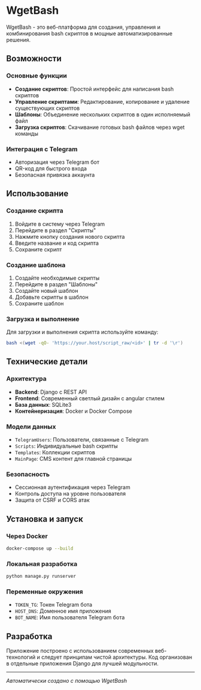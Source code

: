 # WgetBash

WgetBash - это веб-платформа для создания, управления и комбинирования bash скриптов в мощные автоматизированные решения.

## Возможности

### Основные функции
- **Создание скриптов**: Простой интерфейс для написания bash скриптов
- **Управление скриптами**: Редактирование, копирование и удаление существующих скриптов
- **Шаблоны**: Объединение нескольких скриптов в один исполняемый файл
- **Загрузка скриптов**: Скачивание готовых bash файлов через wget команды

### Интеграция с Telegram
- Авторизация через Telegram бот
- QR-код для быстрого входа
- Безопасная привязка аккаунта

## Использование

### Создание скрипта
1. Войдите в систему через Telegram
2. Перейдите в раздел "Скрипты"
3. Нажмите кнопку создания нового скрипта
4. Введите название и код скрипта
5. Сохраните скрипт

### Создание шаблона
1. Создайте необходимые скрипты
2. Перейдите в раздел "Шаблоны"
3. Создайте новый шаблон
4. Добавьте скрипты в шаблон
5. Сохраните шаблон

### Загрузка и выполнение
Для загрузки и выполнения скрипта используйте команду:
```bash
bash <(wget -qO- 'https://your.host/script_raw/<id>' | tr -d '\r')
```

## Технические детали

### Архитектура
- **Backend**: Django с REST API
- **Frontend**: Современный светлый дизайн с angular стилем
- **База данных**: SQLite3
- **Контейнеризация**: Docker и Docker Compose

### Модели данных
- `TelegramUsers`: Пользователи, связанные с Telegram
- `Scripts`: Индивидуальные bash скрипты
- `Templates`: Коллекции скриптов
- `MainPage`: CMS контент для главной страницы

### Безопасность
- Сессионная аутентификация через Telegram
- Контроль доступа на уровне пользователя
- Защита от CSRF и CORS атак

## Установка и запуск

### Через Docker
```bash
docker-compose up --build
```

### Локальная разработка
```bash
python manage.py runserver
```

### Переменные окружения
- `TOKEN_TG`: Токен Telegram бота
- `HOST_DNS`: Доменное имя приложения
- `BOT_NAME`: Имя пользователя Telegram бота

## Разработка

Приложение построено с использованием современных веб-технологий и следует принципам чистой архитектуры. Код организован в отдельные приложения Django для лучшей модульности.

---

*Автоматически создано с помощью WgetBash*

